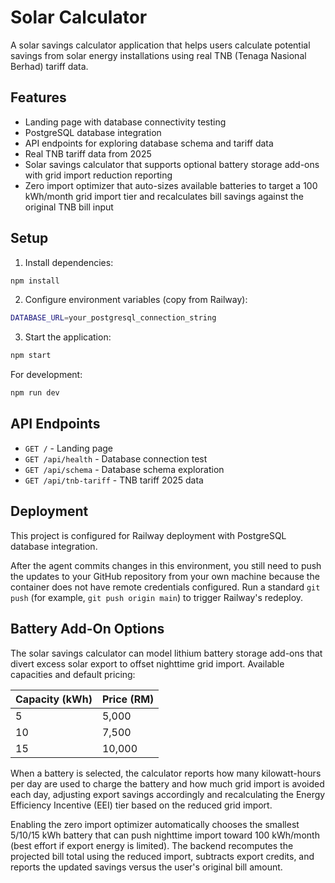 # Solar Calculator

A solar savings calculator application that helps users calculate potential savings from solar energy installations using real TNB (Tenaga Nasional Berhad) tariff data.

## Features

- Landing page with database connectivity testing
- PostgreSQL database integration
- API endpoints for exploring database schema and tariff data
- Real TNB tariff data from 2025
- Solar savings calculator that supports optional battery storage add-ons with grid import reduction reporting
- Zero import optimizer that auto-sizes available batteries to target a 100 kWh/month grid import tier and recalculates bill savings against the original TNB bill input

## Setup

1. Install dependencies:
```bash
npm install
```

2. Configure environment variables (copy from Railway):
```bash
DATABASE_URL=your_postgresql_connection_string
```

3. Start the application:
```bash
npm start
```

For development:
```bash
npm run dev
```

## API Endpoints

- `GET /` - Landing page
- `GET /api/health` - Database connection test
- `GET /api/schema` - Database schema exploration
- `GET /api/tnb-tariff` - TNB tariff 2025 data

## Deployment

This project is configured for Railway deployment with PostgreSQL database integration.

After the agent commits changes in this environment, you still need to push the
updates to your GitHub repository from your own machine because the container
does not have remote credentials configured. Run a standard `git push` (for
example, `git push origin main`) to trigger Railway's redeploy.

## Battery Add-On Options

The solar savings calculator can model lithium battery storage add-ons that divert excess solar export to offset nighttime grid import. Available capacities and default pricing:

| Capacity (kWh) | Price (RM) |
| -------------- | ---------- |
| 5              | 5,000      |
| 10             | 7,500      |
| 15             | 10,000     |

When a battery is selected, the calculator reports how many kilowatt-hours per day are used to charge the battery and how much grid import is avoided each day, adjusting export savings accordingly and recalculating the Energy Efficiency Incentive (EEI) tier based on the reduced grid import.

Enabling the zero import optimizer automatically chooses the smallest 5/10/15 kWh battery that can push nighttime import toward 100 kWh/month (best effort if export energy is limited). The backend recomputes the projected bill total using the reduced import, subtracts export credits, and reports the updated savings versus the user's original bill amount.
